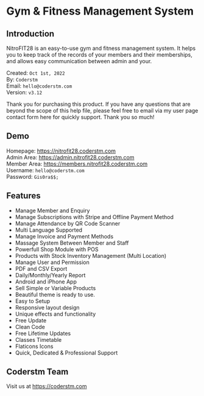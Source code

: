 # Gym & Fitness Management System

## Introduction
NitroFIT28 is an easy-to-use gym and fitness management system. It helps you to keep track of the records of your members and their memberships, and allows easy communication between admin and your.

Created: `Oct 1st, 2022`<br>
By: `Coderstm`<br>
Email: `hello@coderstm.com`<br>
Version: `v3.12`

Thank you for purchasing this product. If you have any questions that are beyond the scope of this help file, please feel free to email via my user page contact form here for quickly support. Thank you so much!

## Demo
Homepage: https://nitrofit28.coderstm.com<br>
Admin Area: https://admin.nitrofit28.coderstm.com<br>
Member Area: https://members.nitrofit28.coderstm.com<br>
Username: `hello@coderstm.com`<br>
Password: `Gis0ra$$;`

## Features
- Manage Member and Enquiry
- Manage Subscriptions with Stripe and Offline Payment Method
- Manage Attendance by QR Code Scanner
- Multi Language Supported
- Manage Invoice and Payment Methods
- Massage System Between Member and Staff
- Powerfull Shop Module with POS
- Products with Stock Inventory Management (Multi Location)
- Manage User and Permission
- PDF and CSV Export
- Daily/Monthly/Yearly Report
- Android and iPhone App
- Sell Simple or Variable Products
- Beautiful theme is ready to use.
- Easy to Setup
- Responsive layout design
- Unique effects and functionality
- Free Update
- Clean Code
- Free Lifetime Updates
- Classes Timetable
- Flaticons Icons
- Quick, Dedicated &amp; Professional Support

## Coderstm Team
Visit us at https://coderstm.com

